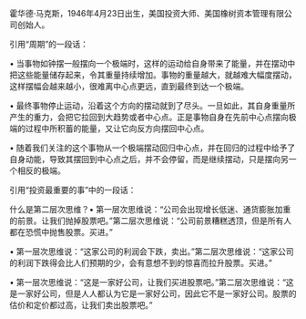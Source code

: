 霍华德·马克斯，1946年4月23日出生，美国投资大师、美国橡树资本管理有限公司创始人。

引用“周期”的一段话：

• 当事物如钟摆一般摆向一个极端时，这样的运动给自身带来了能量，并在摆动中把这些能量储存起来，令其重量持续增加。事物的重量越大，就越难大幅度摆动，这样摆幅会越来越小，很难离中心点更远，直到最终到达一个极端。

• 最终事物停止运动，沿着这个方向的摆动就到了尽头。一旦如此，其自身重量所产生的重力，会把它拉回到大趋势或者中心点。正是事物自身在先前中心点摆向极端的过程中所积蓄的能量，又让它向反方向摆回中心点。

• 随着我们关注的这个事物从一个极端摆动回归中心点，并在回归的过程中给予了自身动能，导致其摆回到中心点之后，并不会停留，而是继续摆动，只是摆向另一个相反的极端。

引用“投资最重要的事”中的一段话：

什么是第二层次思维？• 第一层次思维说：“公司会出现增长低迷、通货膨胀加重的前景。让我们抛掉股票吧。”第二层次思维说：“公司前景糟糕透顶，但是所有人都在恐慌中抛售股票。买进。”

• 第一层次思维说：“这家公司的利润会下跌，卖出。”第二层次思维说：“这家公司的利润下跌得会比人们预期的少，会有意想不到的惊喜而拉升股票。买进。”

• 第一层次思维说：“这是一家好公司，让我们买进股票吧。”第二层次思维说：“这是一家好公司，但是人人都认为它是一家好公司，因此它不是一家好公司。股票的估价和定价都过高，让我们卖出股票吧。”